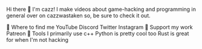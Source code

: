 Hi there 👋 I'm cazz!
I make videos about game-hacking and programming in general over on cazzwastaken so, be sure to check it out.

📑 Where to find me
YouTube
Discord
Twitter
Instagram
🥰 Support my work
Patreon
🤖 Tools
I primarily use c++
Python is pretty cool too
Rust is great for when I'm not hacking

